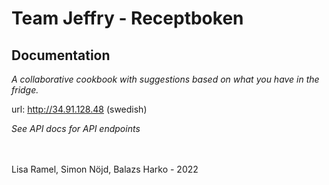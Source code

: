 # Team Jeffry - Receptboken

## Documentation
*A collaborative cookbook with suggestions based on what you have in the fridge.*

url: http://34.91.128.48 (swedish)

*See API docs for API endpoints*

<br>
<br>
Lisa Ramel, Simon Nöjd, Balazs Harko - 2022
